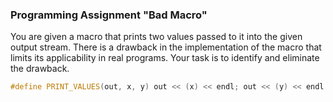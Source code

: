 ### Programming Assignment "Bad Macro"

You are given a macro that prints two values passed to it into the given output stream. There is a drawback in the implementation of the macro that limits its applicability in real programs. Your task is to identify and eliminate the drawback.

```cpp
#define PRINT_VALUES(out, x, y) out << (x) << endl; out << (y) << endl
```